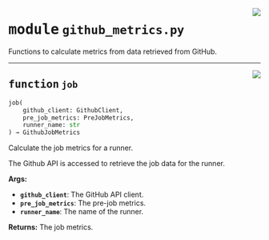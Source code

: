 <!-- markdownlint-disable -->

<a href="../src/github_metrics.py#L0"><img align="right" style="float:right;" src="https://img.shields.io/badge/-source-cccccc?style=flat-square"></a>

# <kbd>module</kbd> `github_metrics.py`
Functions to calculate metrics from data retrieved from GitHub. 


---

<a href="../src/github_metrics.py#L13"><img align="right" style="float:right;" src="https://img.shields.io/badge/-source-cccccc?style=flat-square"></a>

## <kbd>function</kbd> `job`

```python
job(
    github_client: GithubClient,
    pre_job_metrics: PreJobMetrics,
    runner_name: str
) → GithubJobMetrics
```

Calculate the job metrics for a runner. 

The Github API is accessed to retrieve the job data for the runner. 



**Args:**
 
 - <b>`github_client`</b>:  The GitHub API client. 
 - <b>`pre_job_metrics`</b>:  The pre-job metrics. 
 - <b>`runner_name`</b>:  The name of the runner. 



**Returns:**
 The job metrics. 


